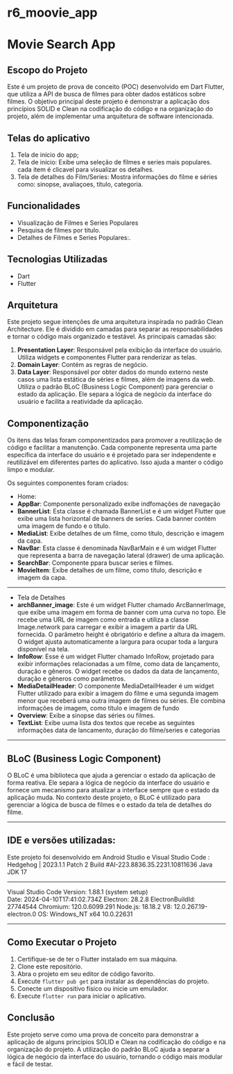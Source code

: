 # r6_moovie_app

# Movie Search App

## Escopo do Projeto

Este é um projeto de prova de conceito (POC) desenvolvido em Dart Flutter, que utiliza a API de 
busca de filmes para obter dados estáticos sobre filmes. O objetivo principal deste projeto é 
demonstrar a aplicação dos princípios SOLID e Clean na codificação do código e na organização do 
projeto, além de implementar uma arquitetura de software intencionada.

## Telas do aplicativo
1. Tela de início do app;
2. Tela de início: Exibe uma seleção de filmes e series mais populares. cada item é clicavel para 
visualizar os detalhes.
3. Tela de detalhes do Film/Series:  Mostra informações do filme e séries como: sinopse, avaliaçoes,
título, categoria.

## Funcionalidades
- Visualização de Filmes e Series Populares
- Pesquisa de filmes por titulo.
- Detalhes  de Filmes e Series Populares:.

## Tecnologias Utilizadas

- Dart
- Flutter

## Arquitetura

Este projeto segue intenções de uma arquitetura inspirada no padrão Clean Architecture. Ele é 
dividido em camadas para separar as responsabilidades e tornar o código mais organizado e testável.
As principais camadas são:

1. **Presentation Layer**: Responsável pela exibição da interface do usuário. Utiliza widgets e 
componentes Flutter para renderizar as telas.
2. **Domain Layer**: Contém as regras de negócio.
3. **Data Layer**: Responsável por obter dados do mundo externo neste casos uma lista estática de
séries e filmes, além de imagens da web.
Utiliza o padrão BLoC (Business Logic Component) para gerenciar o estado da aplicação. Ele separa 
a lógica de negócio da interface do usuário e facilita a reatividade da aplicação.

## Componentização

Os itens das telas foram componentizados para promover a reutilização de código e facilitar a 
manutenção. Cada componente representa uma parte específica da interface do usuário e é projetado
para ser independente e reutilizável em diferentes partes do aplicativo. Isso ajuda a manter o 
código limpo e modular.

Os seguintes componentes foram criados:

- Home: 
- **AppBar**: Componente  personalizado exibe indfomações de navegação
- **BannerList**: Esta classe é chamada BannerList e é um widget Flutter que exibe uma lista 
horizontal de banners de series. Cada banner contém uma imagem de fundo e o título.
- **MediaList**: Exibe detalhes de um filme, como título, descrição e imagem da capa.
- **NavBar**: Esta classe é denominada NavBarMain e é um widget Flutter que representa a barra de 
navegação lateral (drawer) de uma aplicação.
- **SearchBar**: Componente ppara buscar series e filmes.
- **MovieItem**: Exibe detalhes de um filme, como título, descrição e imagem da capa.
---
- Tela de Detalhes
- **archBanner_image**: Este é um widget Flutter chamado ArcBannerImage, que exibe uma
imagem em forma de banner com uma curva no topo. Ele recebe uma URL de imagem como 
entrada e utiliza a classe Image.network para carregar e exibir a imagem a partir da
URL fornecida. O parâmetro height é obrigatório e define a altura da imagem. O widget 
ajusta automaticamente a largura para ocupar toda a largura disponível na tela.
- **InfoRow**: Esse é um widget Flutter chamado InfoRow, projetado para exibir informações 
relacionadas a um filme, como data de lançamento, duração e gêneros. 
O widget recebe os dados da data de lançamento, duração e gêneros como parâmetros. 
- **MediaDetailHeader**: O componente MediaDetailHeader é um widget Flutter utilizado para exibir
a imagem do filme e uma segunda imagem menor que receberá uma outra imagem de filmes ou séries. Ele 
combina informações de imagem, como título e imagem de fundo 
- **Overview**: Exibe a sinopse das séries ou filmes.
- **TextList**: Exibe uuma lista dos textos que recebe as seguintes informações data de lancamento, 
duração do filme/series e categorias

---
## BLoC (Business Logic Component)

O BLoC é uma biblioteca que ajuda a gerenciar o estado da aplicação de forma reativa. Ele separa a 
lógica de negócio da interface do usuário e fornece um mecanismo para atualizar a interface sempre 
que o estado da aplicação muda. No contexto deste projeto, o BLoC é utilizado para gerenciar a 
lógica de busca de filmes e o estado da tela de detalhes do filme.

---
## IDE e versões utilizadas:
Este projeto foi desenvolvido em Android Studio e Visual Studio Code :
Hedgehog | 2023.1.1 Patch 2 Build #AI-223.8836.35.2231.10811636 Java JDK 17

---
Visual Studio Code Version: 1.88.1 (system setup)  
Date: 2024-04-10T17:41:02.734Z Electron: 28.2.8 ElectronBuildId: 
27744544 Chromium: 120.0.6099.291 Node.js: 18.18.2 V8: 12.0.267.19-electron.0 OS:
Windows_NT x64 10.0.22631

---
## Como Executar o Projeto

1. Certifique-se de ter o Flutter instalado em sua máquina.
2. Clone este repositório.
3. Abra o projeto em seu editor de código favorito.
4. Execute `flutter pub get` para instalar as dependências do projeto.
5. Conecte um dispositivo físico ou inicie um emulador.
6. Execute `flutter run` para iniciar o aplicativo.

## Conclusão

Este projeto serve como uma prova de conceito para demonstrar a aplicação de alguns princípios SOLID e 
Clean na codificação do código e na organização do projeto.
A utilização do padrão BLoC ajuda a separar a lógica de negócio da interface do usuário, tornando o 
código mais modular e fácil de testar.

